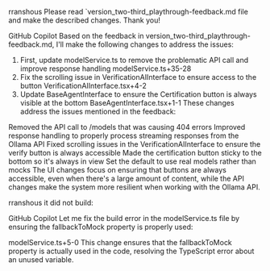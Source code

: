 rranshous
Please read `version_two-third_playthrough-feedback.md file and make the described changes. Thank you!

GitHub Copilot
Based on the feedback in version_two-third_playthrough-feedback.md, I'll make the following changes to address the issues:

1. First, update modelService.ts to remove the problematic API call and improve response handling
modelService.ts+35-28
2. Fix the scrolling issue in VerificationAIInterface to ensure access to the button
VerificationAIInterface.tsx+4-2
3. Update BaseAgentInterface to ensure the Certification button is always visible at the bottom
BaseAgentInterface.tsx+1-1
These changes address the issues mentioned in the feedback:

Removed the API call to /models that was causing 404 errors
Improved response handling to properly process streaming responses from the Ollama API
Fixed scrolling issues in the VerificationAIInterface to ensure the verify button is always accessible
Made the certification button sticky to the bottom so it's always in view
Set the default to use real models rather than mocks
The UI changes focus on ensuring that buttons are always accessible, even when there's a large amount of content, while the API changes make the system more resilient when working with the Ollama API.

rranshous
it did not build:

GitHub Copilot
Let me fix the build error in the modelService.ts file by ensuring the fallbackToMock property is properly used:

modelService.ts+5-0
This change ensures that the fallbackToMock property is actually used in the code, resolving the TypeScript error about an unused variable.

